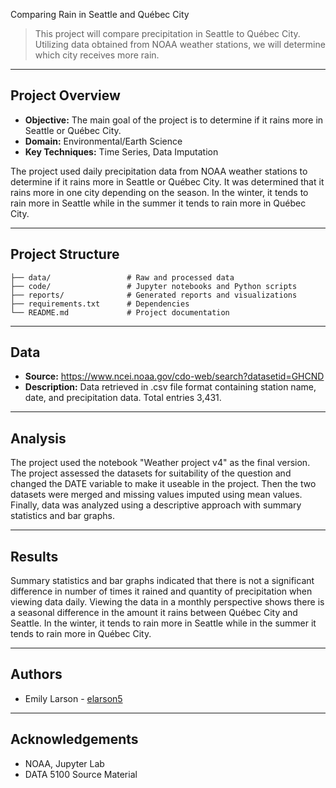 Comparing Rain in Seattle and Québec City 

> This project will compare precipitation in Seattle to Québec City. Utilizing data obtained from NOAA weather stations, we will determine which city receives more rain. 

---

## Project Overview


- **Objective:** The main goal of the project is to determine if it rains more in Seattle or Québec City. 
- **Domain:** Environmental/Earth Science 
- **Key Techniques:** Time Series, Data Imputation

The project used daily precipitation data from NOAA weather stations to determine if it rains more in Seattle or Québec City. It was determined that it rains more in one city depending on the season. In the winter, it tends to rain more in Seattle while in the summer it tends to rain more in Québec City.

---

## Project Structure

```
├── data/                 # Raw and processed data
├── code/                 # Jupyter notebooks and Python scripts
├── reports/              # Generated reports and visualizations
├── requirements.txt      # Dependencies
└── README.md             # Project documentation
```

---

## Data

- **Source:** https://www.ncei.noaa.gov/cdo-web/search?datasetid=GHCND 
- **Description:** Data retrieved in .csv file format containing station name, date, and precipitation data. Total entries 3,431.

---

## Analysis

The project used the notebook "Weather project v4" as the final version. The project assessed the datasets for suitability of the question and changed the DATE variable to make it useable in the project. Then the two datasets were merged and missing values imputed using mean values. Finally, data was analyzed  using a descriptive approach with summary statistics and bar graphs. 

---

## Results

Summary statistics and bar graphs indicated that there is not a significant difference in number of times it rained and quantity of precipitation when viewing data daily. Viewing the data in a monthly perspective shows there is a seasonal difference in the amount it rains between Québec City and Seattle. In the winter, it tends to rain more in Seattle while in the summer it tends to rain more in Québec City.

---

## Authors

- Emily Larson - [elarson5](https://github.com/elarson5)

---

## Acknowledgements

- NOAA, Jupyter Lab
- DATA 5100 Source Material

